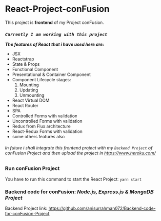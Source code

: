 # React-Project-conFusion
This project is **frontend** of my Project conFusion.

### ***`Currently I am working with this project`*** ###

***The features of React that i have used here are:***
- JSX
- Reactstrap
- State & Props
- Functional Component
- Presentational & Container Component
- Component Lifecycle stages:
  1. Mounting
  2. Updating
  3. Unmounting
- React Virtual DOM
- React Router
- SPA
- Controlled Forms with validation
- Uncontrolled Forms with validation
- Redux from Flux architecture
- React-Redux Forms with validation
- some others features also

###### In future i shall integrate this frontend project with my `Backend Project` of conFusion Project and then upload the project in https://www.heroku.com/ ######

### Run conFusion Project
You have to run this command to start the React Project: `yarn start`

### Backend code for conFusion: ***Node.js, Express.js & MongoDB Project***
Backend Project link: https://github.com/anisurrahman072/Backend-code-for-conFusion-Project
